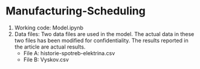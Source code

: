 # Manufacturing-Scheduling

1. Working code: Model.ipynb  
2. Data files: Two data files are used in the model. The actual data in these two files has been modified for confidentiality. The results reported in the article are actual results.  
   - File A: historie-spotreb-elektrina.csv  
   - File B: Vyskov.csv  
